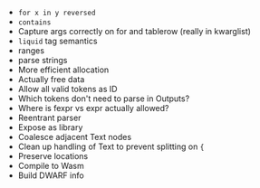 * `for x in y reversed`
* `contains`
* Capture args correctly on for and tablerow (really in kwarglist)
* `liquid` tag semantics
* ranges
* parse strings
* More efficient allocation
* Actually free data
* Allow all valid tokens as ID
* Which tokens don't need to parse in Outputs?
* Where is fexpr vs expr actually allowed?
* Reentrant parser
* Expose as library
* Coalesce adjacent Text nodes
* Clean up handling of Text to prevent splitting on `{`
* Preserve locations
* Compile to Wasm
* Build DWARF info
